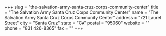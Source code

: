 +++
slug = "the-salvation-army-santa-cruz-corps-community-center"
title = "The Salvation Army Santa Cruz Corps Community Center"
name = "The Salvation Army Santa Cruz Corps Community Center"
address = "721 Laurel Street"
city = "Santa Cruz"
state = "CA"
postal = "95060"
website = ""
phone = "831 426-8365"
fax = ""
+++
